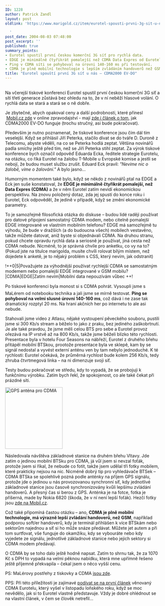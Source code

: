 ```yaml
---
ID: 1228
author: Patrick Zandl
layout: post
oldlink: 'https://www.marigold.cz/item/eurotel-spousti-prvni-3g-sit-u-nas-cdma2000-ev-do

  '
post_date: 2004-08-03 07:48:00
post_excerpt: ''
published: true
summary_points:
- Eurotel spustil první českou komerční 3G síť pro rychlá data.
- EDGE je minimálně čtyřikrát pomalejší než CDMA Data Expres od Eurotelu.
- Ping v CDMA síti se pohyboval na úrovni 140-160 ms při testování.
- CDMA je plně mobilní technologie s lepším zvládáním handoverů než GSM.
title: "Eurotel spouští první 3G síť u nás – CDMA2000 EV-DO"
---
```


<p>
<br/>Na včerejší tiskové konferenci Eurotel spustil první českou komerční 3G síť a sítí třetí generace zůstává bez ohledu na to, že v ní neběží hlasové volání. O rychlá data se stará a stará se o ně dobře. </p>
<p>
Je zbytečné, abych opakoval ceny a další podrobnosti, které přinesl  <a href="http://mobil.idnes.cz/mobilni_komunikace/operatori/sluzby/eurotel_cdma_online040802.html">Mobil.cz zde</a> v online zpravodajství - mají <a href="http://mobil.idnes.cz/mobilni_komunikace/mobilni_technologie/cdma040803.html">zde i článek o tom</a>, jak CDMA2000 EV-DO funguje (trochu stručný, asi bude pokračovat). </p>
<p>
Především je nutno poznamenat, že tiskové konference jsou čím dál tím veselejší. Když se přihlásil Jiří Peterka, stačilo dívat se do tváře D. Duroně z Telecomu, abyste věděli, na co se Peterka hodlá zeptat. Většina novinářů padla smíchy ještě před tím, než se Jiří Peterka stihl zeptat. Za výrok tiskové konference bych označil odpověď Eduarda Ecka, ředitele strategie Eurotelu, na otázku, co říká Eurotel na žalobu T-Mobile u Evropské komise a jestli se nebojí, že budou muset službu zrušit. Eduard Eck pravil: <em>"Nevíme nic o žalobě, víme o žalování."</em> A bylo jasno&#8230;</p>
<p>
Humorným momentem také bylo, když se někdo z novinářů ptal na EDGE a Eck jen suše konstatoval, že <strong>EDGE je minimálně čtyřikrát pomalejší, než Data Expres (CDMA)</strong> a že v něm Eurotel zatím nevidí ekonomickou perspektivu. Na znovu položený dotaz, zda jej spustí do konce roku i Eurotel, Eck odpověděl, že jedině v případě, když se změní ekonomické parametry. </p>
<p>
To je samozřejmě filosofická otázka do diskuse &#8211; budou lidé raději používat pro datové připojení samostatný CDMA modem, nebo citelně pomalejší EDGE integrované ve vlastním mobilním telefonu? EDGE má samozřejmě tu výhodu, že bude v dražších (a do budoucna všech) mobilech vestavěno, takže můžete datovat, aniž byste si objednávali CDMA. Na druhou stranu, pokud chcete opravdu rychlá data a seriosně je používat, jiná cesta než CDMA nebude. Nicméně, to je správná chvíle pro anketku, co vy na to?<br/> (Pokud jste na titulce marigolda, musíte chvíli rolovat bílým místem, než dojedete k anketě, je to nějaký problém s CSS, který nevím, jak odstranit)</p>
<p>
!++0|5|Považujete za výhodnější používat rychlejší CDMA se samostatným modemem nebo pomalejší EDGE integrované v GSM mobilu?|CDMA|EDGE|Zatím nevím|Mobilní data nepouzívám vůbec ++!</p>
<p>
Po tiskové konferenci byla monost si s CDMA pohrát. Vysoupli jsme s MaLérem od notebooku technika a jali jsme se mírně testovat. <strong>Ping se pohyboval na velmi slusné úrovni 140-160 ms</strong>, což dává i ne zase tak dramatický rozptyl 20 ms. Na hraní akčních her po internetu to ale asi nebude. </p>
<p>
Stahovali jsme video z Atlasu, nějaké vystoupení pěveckého souboru, pustili jsme si 300 Kb/s stream a běželo to jako z praku, bez jediného zaškobrtnutí. Je ale také pravdou, že jsme měli celou BTS pro sebe a Eurotel provoz ořezává na IP vrstvě až na 800 Kb/s, takže jsme běželi blízko této rychlosti. Presentace byla v hotelu Four Seasons na nábřeží, Eurotel z druhého břehu přitápěl mobilní BTSkou, prootože presentace byla ve sklepě, kam by se signál nedostal a vyvést externí anténu ven by tam nebylo jednoduché. K té rychlosti: Eurotel očekává, že průměrná rychlost bude kolem 256 Kb/s, tedy zhruba čtvrtmegová linka &#8211; na ni dimenzuje svoji síť.</p>
<p>
Testy budou pokračovat ve středu, kdy to vypadá, že se probojuji k funkčnímu výrobku. Zatím bych řekl, že spokojenost, co ale také čekat při prázdné síti. </p>
<p>
<div class="righbox"><img src="/wp-content/uploads/20040803-btscdma-gps-antena.jpg" alt="GPS anténa pro CDMA" width="187" height="200" /></div></p>
<p>
Následovala návštěva základnové stanice na druhém břehu Vltavy. Jde zatím o jedinou mobilní BTSku pro CDMA, já vůl jsem si nevzal foťák, protože jsem si říkal, že nebude co fotit, takže jsem udělal tři fotky mobilem, které prakticky nejsou na nic. Nicméně dobrý tip pro vyhledávače BTSek &#8211; CDMA BTSka se spolehlivě pozná podle anténky na příjem GPS signálu, protože jde o jedinou u nás provozovanou synchronní síť, kdy jednotlivé základnové stanice jsou časově synchronizovány kvůli lepšímu zvládání handoverů. A přesný čas si berou z GPS. Anténka je na fotce, fotka je příšerná, made by Nokia 6820 (škoda, že v ní není lepší foťák). Hezčí fotky jsou <a href="http://mobil.idnes.cz/mobilni_komunikace/mobilni_technologie/cdma_fotkybts040803.html">zde na Mobil.cz</a>.</p>
<p>
Což také připomíná častou otázku &#8211; ano, <strong>CDMA je plně mobilní technologie, má výrazně lepší zvládání handoverů, než GSM</strong>, například podporou soft/er handoverů, kdy je terminál přihlášen k více BTSkám nebo sektorům najednou a síť si ho může snáze předávat. Můžete jet autem a při tom surtfovat, vše funguje do okamžiku, kdy se vybouráte nebo kdy vyjedete ze signálu, jednotlivé základnové stanice nebo jejich sektory si CDMA modem předávají. </p>
<p>
O CDMA by se toho dalo ještě hodně napsat. Zatím to shrnu tak, že za 1070 Kč s DPH to vypadá na velmi pěknou nabídku, která mne upřímně řešeno ještě příjemně překvapila &#8211; čekal jsem o něco vyšší cenu. </p>
<p>
PS: MaLérovy postřehy z tiskovky a CDMA <a href="http://www.maler.cz/">jsou zde</a>. </p>
<p>
PPS: Při této příležitosti je zajímavé <a href="http://mobil.idnes.cz/mobilni_komunikace/mobilni_technologie/cdma450031026.html">podívat se na první článek</a> věnovaný CDMA Eurotelu, který vyšel v listopadu loňského roku, když se moc nevědělo, jak si to Eurotel vlastně představuje. Vždy je dobré ohlédnout se na vlastní článek, v čem se člověk netrefil...</p>